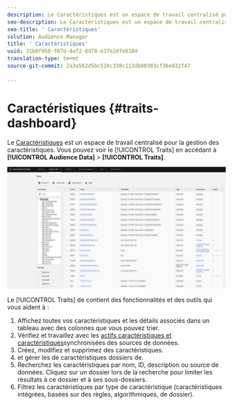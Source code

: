 ```yaml
---
description: Le Caractéristiques est un espace de travail centralisé pour la gestion des caractéristiques.
seo-description: Le Caractéristiques est un espace de travail centralisé pour la gestion des caractéristiques.
seo-title: ' Caractéristiques'
solution: Audience Manager
title: ' Caractéristiques'
uuid: 31b8f958-f67d-4af2-8d78-e37e2dfe810d
translation-type: tm+mt
source-git-commit: 2a3a562d5bc516c338c113db08303cf36e832f47

---
```



#  Caractéristiques {#traits-dashboard}

Le [Caractéristiques](https://bank.demdex.com/portal/Traits/Traits.ddx#show/list) est un espace de travail centralisé pour la gestion des caractéristiques. Vous pouvez voir le [!UICONTROL Traits] en accédant à **[!UICONTROL Audience Data]** > **[!UICONTROL Traits]**.

![](assets/traits-dashboard.png)

<!-- c_tb_dashboard.xml -->

Le [!UICONTROL Traits] de contient des fonctionnalités et des outils qui vous aident à :

1. Affichez toutes vos caractéristiques et les détails associés dans un tableau avec des colonnes que vous pouvez trier.
2. Vérifiez et travaillez avec les  [actifs  caractéristiques et caractéristiques](../../features/traits/client-activity-synced-audience-traits.md)synchronisées des sources de données.
3. Créez, modifiez et supprimez des caractéristiques.
4.  et gérer les  de caractéristiques  dossiers de.
5. Recherchez les caractéristiques par nom, ID, description ou source de données. Cliquez sur un dossier lors de la recherche pour limiter les résultats à ce dossier et à ses sous-dossiers.
6. Filtrez les caractéristiques par type de caractéristique (caractéristiques intégrées, basées sur des règles, algorithmiques, de dossier).